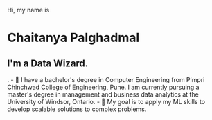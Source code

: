 Hi, my name is 
<h1>Chaitanya Palghadmal</h1>
<h2>I'm a Data Wizard.</h2>.
- 🌱 I have a bachelor's degree in Computer Engineering from Pimpri Chinchwad College of Engineering, Pune. I am currently pursuing a master's degree in management and business data analytics at the University of Windsor, Ontario.
- 💞️ My goal is to apply my ML skills to develop scalable solutions to complex problems.

<!---
chaitanyap14/chaitanyap14 is a ✨ special ✨ repository because its `README.md` (this file) appears on your GitHub profile.
You can click the Preview link to take a look at your changes.
--->
